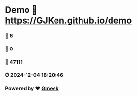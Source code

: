 # Demo :link: https://GJKen.github.io/demo 
### :page_facing_up: [6](https://GJKen.github.io/demo/tag.html) 
### :speech_balloon: 0 
### :hibiscus: 47111 
### :alarm_clock: 2024-12-04 18:20:46 
### Powered by :heart: [Gmeek](https://github.com/Meekdai/Gmeek)
